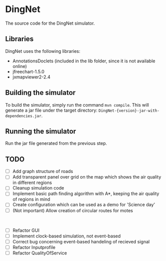 # DingNet
The source code for the DingNet simulator.

## Libraries

DingNet uses the following libraries:
- AnnotationsDoclets (included in the lib folder, since it is not available online)
- jfreechart-1.5.0
- jxmapviewer2-2.4


## Building the simulator

To build the simulator, simply run the command `mvn compile`. This will generate a jar file under the target directory: `DingNet-{version}-jar-with-dependencies.jar`.


## Running the simulator

Run the jar file generated from the previous step.
<!-- A jar file is exported to the folder DingNetExe which also contains the correct file structure. Run the jar file to run the simulator.
The simulator can also be started from the main method in the MainGUI class. -->

## TODO

- [ ] Add graph structure of roads
- [ ] Add transparent panel over grid on the map which shows the air quality in different regions
- [ ] Cleanup simulation code
- [ ] Implement basic path finding algorithm with A\*, keeping the air quality of regions in mind
- [ ] Create configuration which can be used as a demo for 'Science day'
- [ ] \(Not important) Allow creation of circular routes for motes

<br />

- [ ] Refactor GUI
- [ ] Implement clock-based simulation, not event-based
- [ ] Correct bug concerning event-based handeling of recieved signal
- [ ] Refactor Inputprofile
- [ ] Refactor QualityOfService
